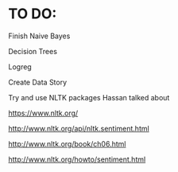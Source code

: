 # TO DO:

Finish Naive Bayes

Decision Trees

Logreg

Create Data Story

Try and use NLTK packages Hassan talked about

https://www.nltk.org/

http://www.nltk.org/api/nltk.sentiment.html

http://www.nltk.org/book/ch06.html

http://www.nltk.org/howto/sentiment.html
